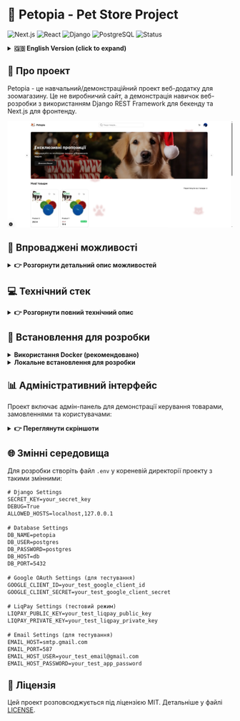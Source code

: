 # 🐾 Petopia - Pet Store Project

![Next.js](https://img.shields.io/badge/Next.js-13-black.svg)
![React](https://img.shields.io/badge/React-18-blue.svg)
![Django](https://img.shields.io/badge/Django-4.2-green.svg)
![PostgreSQL](https://img.shields.io/badge/PostgreSQL-15-blue.svg)
![Status](https://img.shields.io/badge/Status-In%20Development-yellow.svg)

<details>
<summary><b>🇬🇧 English Version (click to expand)</b></summary>

# 🐾 Petopia - Pet Store Project

Petopia is a development project showcasing a pet store web application. This is a demonstration/portfolio project built with Django REST Framework for the backend and Next.js for the frontend, and is not a production application.

## 🎯 Project Overview

This project demonstrates my skills in creating a modern e-commerce platform for pet products. It's designed to show implementation of various features common in online stores, using modern web development technologies. This project is under active development and serves primarily as a portfolio piece.

<div align="center">
    <img src="images/main.png" alt="Petopia Project Interface" width="800"/>
</div>

## 📌 Featured Implementations

- 🛒 Shopping cart functionality with CRUD operations
- 👤 User authentication system with Google OAuth integration
- ❤️ Wishlist implementation for saving products
- 🔍 Search and filtering capabilities
- 💳 LiqPay payment integration (test mode only)
- 📦 Order management and history tracking
- 📱 Responsive design implementation

## 💻 Technology Stack

- **Frontend**: Next.js, React, Tailwind CSS, Framer Motion, Axios
- **Backend**: Django, Django REST Framework, PostgreSQL, Simple JWT for authentication, Social Auth for Google integration
- **Infrastructure**: Docker and Docker Compose for development environment setup

## 🚀 Setup for Development

### Using Docker (recommended):

```bash
# Clone the repository
git clone https://github.com/clone/petopia.git
cd petopia

# Create .env file from example
cp .env.example .env

# Edit .env with your development settings
nano .env

# Launch development containers
docker-compose up -d
```

### Local development setup:

```bash
# Frontend setup
cd Frontend/petopia
npm install
npm run dev

# Backend setup
cd Backend/petopia
python -m venv venv
source venv/bin/activate  # On Windows: venv\Scripts\activate
pip install -r requirements.txt
python manage.py migrate
python manage.py runserver
```

## 📄 License

This project is distributed under the MIT license. See the [LICENSE](LICENSE) file for details.

</details>

## 🎯 Про проект

Petopia - це навчальний/демонстраційний проект веб-додатку для зоомагазину. Це не виробничий сайт, а демонстрація навичок веб-розробки з використанням Django REST Framework для бекенду та Next.js для фронтенду.

<div align="center">
    <img src="images/main.png" alt="Інтерфейс проекту Petopia" width="800"/>
</div>

## 📌 Впроваджені можливості

<details>
<summary><b>👉 Розгорнути детальний опис можливостей</b></summary>

- 🛒 **Функціонал кошика для покупок** з можливістю додавання, видалення та редагування кількості товарів
- 👤 **Система автентифікації** з інтеграцією Google OAuth, профілями та адресами доставки
- ❤️ **Список бажань** для збереження обраних товарів
- 🔍 **Пошук і фільтрація** товарів за різними параметрами
- 💳 **Інтеграція з LiqPay** (в тестовому режимі) для демонстрації процесу оплати
- 📦 **Керування замовленнями** та історія покупок у особистому кабінеті
- 📱 **Адаптивний дизайн** для демонстрації на різних пристроях
- 🌟 **Система відгуків та оцінок** для товарів (частково реалізовано)
- 🔔 **Функціонал сповіщень** (в розробці)

</details>

## 💻 Технічний стек

<details>
<summary><b>👉 Розгорнути повний технічний опис</b></summary>

### Frontend
- **Next.js** з серверними компонентами для оптимізації рендерингу
- **React** з функціональними компонентами та хуками
- **Tailwind CSS** для стилізування інтерфейсу
- **Framer Motion** для анімацій в інтерфейсі
- **Axios** для роботи з HTTP запитами
- **React Query** для кешування даних (частково впроваджено)
- **React Hook Form** для обробки форм

### Backend
- **Django** як основний фреймворк
- **Django REST Framework** для створення API
- **PostgreSQL** для зберігання даних
- **Simple JWT** для автентифікації
- **Social Auth** для інтеграції з Google OAuth
- **Celery** для асинхронних задач (в процесі впровадження)
- **Redis** для кешування (в процесі впровадження)

### Інфраструктура
- **Docker і Docker Compose** для контейнеризації середовища розробки
- **Nginx** в якості проксі-сервера
- **GitHub Actions** для CI/CD (в процесі налаштування)
- **AWS S3** для зберігання медіа-файлів (в планах)

</details>

## 🚀 Встановлення для розробки

<details>
<summary><b>Використання Docker (рекомендовано)</b></summary>

```bash
# Клонувати репозиторій
git clone https://github.com/gh0stluko/petopia.git
cd petopia

# Створити файл .env на основі прикладу
cp .env.example .env

# Відредагувати файл .env для середовища розробки
nano .env

# Запустити контейнери розробки
docker-compose up -d
```
</details>

<details>
<summary><b>Локальне встановлення для розробки</b></summary>

```bash
# Для встановлення та запуску фронтенду:
cd Frontend/petopia
npm install
npm run dev

# Для встановлення та запуску бекенду:
cd Backend/petopia
python -m venv venv
source venv/bin/activate  # На Windows: venv\Scripts\activate
pip install -r requirements.txt
python manage.py migrate
python manage.py runserver
```
</details>

## 📊 Адміністративний інтерфейс

Проект включає адмін-панель для демонстрації керування товарами, замовленнями та користувачами:

<details>
<summary><b>👉 Переглянути скріншоти</b></summary>
<div align="center">
    <div>
        <img src="images/screen1.png" width="45%" alt="Адмін-панель товарів"/>
        <img src="images/screen2.png" width="45%" alt="Статистика продажів"/>
    </div>
    <div>
        <img src="images/screen3.png" width="45%" alt="Управління замовленнями"/>
        <img src="images/screen4.png" width="45%" alt="Налаштування магазину"/>
    </div>
        <div>
        <img src="images/screen5.png" width="45%" alt="Управління замовленнями"/>
        <img src="images/screen6.png" width="45%" alt="Налаштування магазину"/>
    </div>
</div>
</details>

## 🌐 Змінні середовища

Для розробки створіть файл `.env` у кореневій директорії проекту з такими змінними:

```
# Django Settings
SECRET_KEY=your_secret_key
DEBUG=True
ALLOWED_HOSTS=localhost,127.0.0.1

# Database Settings
DB_NAME=petopia
DB_USER=postgres
DB_PASSWORD=postgres
DB_HOST=db
DB_PORT=5432

# Google OAuth Settings (для тестування)
GOOGLE_CLIENT_ID=your_test_google_client_id
GOOGLE_CLIENT_SECRET=your_test_google_client_secret

# LiqPay Settings (тестовий режим)
LIQPAY_PUBLIC_KEY=your_test_liqpay_public_key
LIQPAY_PRIVATE_KEY=your_test_liqpay_private_key

# Email Settings (для тестування)
EMAIL_HOST=smtp.gmail.com
EMAIL_PORT=587
EMAIL_HOST_USER=your_test_email@gmail.com
EMAIL_HOST_PASSWORD=your_test_app_password
```

## 📄 Ліцензія

Цей проект розповсюджується під ліцензією MIT. Детальніше у файлі [LICENSE](LICENSE).

